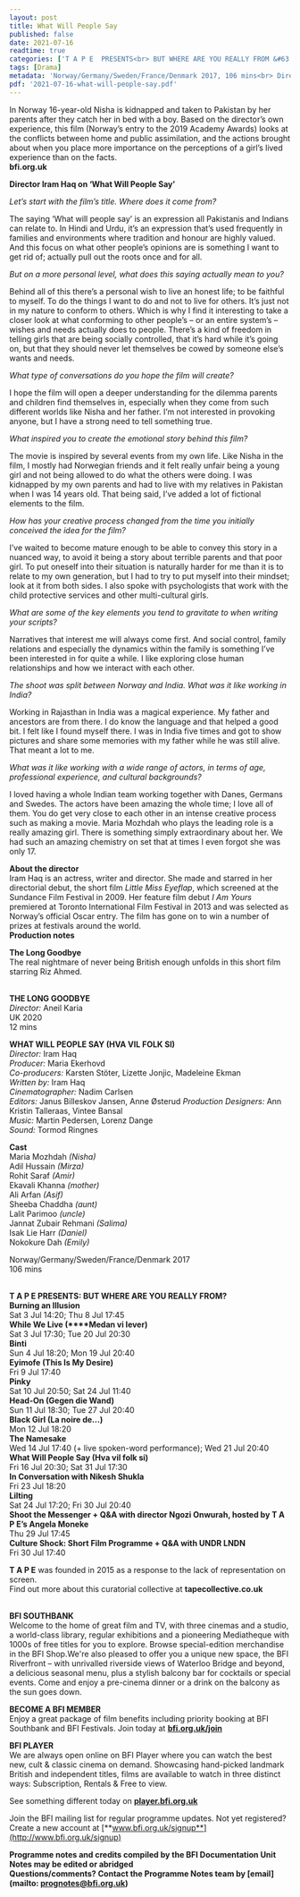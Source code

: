 ```yaml
---
layout: post
title: What Will People Say
published: false
date: 2021-07-16
readtime: true
categories: ['T A P E  PRESENTS<br> BUT WHERE ARE YOU REALLY FROM &#63']
tags: [Drama]
metadata: 'Norway/Germany/Sweden/France/Denmark 2017, 106 mins<br> Director: Iram Haq'
pdf: '2021-07-16-what-will-people-say.pdf'
---
```


In Norway 16-year-old Nisha is kidnapped and taken to Pakistan by her parents after they catch her in bed with a boy. Based on the director’s own experience, this film (Norway’s entry to the 2019 Academy Awards) looks at the conflicts between home and public assimilation, and the actions brought about when you place more importance on the perceptions of a girl’s lived experience than on the facts.  
**bfi.org.uk**

**Director Iram Haq on ‘What Will People Say’**

_Let’s start with the film’s title. Where does it come from?_

The saying ‘What will people say’ is an expression all Pakistanis and Indians can relate to. In Hindi and Urdu, it’s an expression that’s used frequently in families and environments where tradition and honour are highly valued.  And this focus on what other people’s opinions are is something I want to get rid of; actually pull out the roots once and for all.

_But on a more personal level, what does this saying actually mean to you?_

Behind all of this there’s a personal wish to live an honest life; to be faithful to myself. To do the things I want to do and not to live for others. It’s just not in my nature to conform to others. Which is why I find it interesting to take a closer look at what conforming to other people’s – or an entire system’s – wishes and needs actually does to people. There’s a kind of freedom in telling girls that are being socially controlled, that it’s hard while it’s going on, but that they should never let themselves be cowed by someone else’s wants  and needs.

_What type of conversations do you hope the film will create?_

I hope the film will open a deeper understanding for the dilemma parents and children find themselves in, especially when they come from such different worlds like Nisha and her father. I’m not interested in provoking anyone, but I have a strong need to tell something true.

_What inspired you to create the emotional story behind this film?_

The movie is inspired by several events from my own life. Like Nisha in the film, I mostly had Norwegian friends and it felt really unfair being a young girl and not being allowed to do what the others were doing. I was kidnapped by my own parents and had to live with my relatives in Pakistan when I was 14 years old. That being said, I’ve added a lot of fictional elements to the film.

_How has your creative process changed from the time you initially conceived the idea for the film?_

I’ve waited to become mature enough to be able to convey this story in a nuanced way, to avoid it being a story about terrible parents and that poor girl. To put oneself into their situation is naturally harder for me than it is to relate to my own generation, but I had to try to put myself into their mindset; look at it from both sides. I also spoke with psychologists that work with the child protective services and other multi-cultural girls.

_What are some of the key elements you tend to gravitate to when writing  your scripts?_

Narratives that interest me will always come first. And social control, family relations and especially the dynamics within the family is something I’ve been interested in for quite a while. I like exploring close human relationships and how we interact with each other.

_The shoot was split between Norway and India. What was it like working  in India?_

Working in Rajasthan in India was a magical experience. My father and ancestors are from there. I do know the language and that helped a good bit.  I felt like I found myself there. I was in India five times and got to show pictures and share some memories with my father while he was still alive. That meant a lot to me.

_What was it like working with a wide range of actors, in terms of age, professional experience, and cultural backgrounds?_

I loved having a whole Indian team working together with Danes, Germans and Swedes. The actors have been amazing the whole time; I love all of them.  You do get very close to each other in an intense creative process such as making a movie. Maria Mozhdah who plays the leading role is a really amazing girl. There is something simply extraordinary about her. We had such an amazing chemistry on set that at times I even forgot she was only 17.

**About the director**  
Iram Haq is an actress, writer and director. She made and starred in her directorial debut, the short film _Little Miss Eyeflap_, which screened at the Sundance Film Festival in 2009. Her feature film debut _I Am Yours_ premiered at Toronto International Film Festival in 2013 and was selected as Norway’s official Oscar entry. The film has gone on to win a number of prizes at festivals around the world.  
**Production notes**

**The Long Goodbye**  
The real nightmare of never being British enough unfolds in this short film starring Riz Ahmed.
<br><br>


**THE LONG GOODBYE**  
_Director:_ Aneil Karia<br>
UK 2020<br>
12 mins

**WHAT WILL PEOPLE SAY (HVA VIL FOLK SI)**<br>
_Director:_ Iram Haq<br>
_Producer:_ Maria Ekerhovd<br>
_Co-producers:_ Karsten Stöter, Lizette Jonjic, Madeleine Ekman<br>
_Written by:_ Iram Haq<br>
_Cinematographer:_ Nadim Carlsen<br>
_Editors:_ Janus Billeskov Jansen, Anne Østerud _Production Designers:_ Ann Kristin Talleraas,  Vintee Bansal<br>
_Music:_ Martin Pedersen, Lorenz Dange<br>
_Sound:_ Tormod Ringnes<br>

**Cast**<br>
Maria Mozhdah _(Nisha)_<br>
Adil Hussain _(Mirza)_<br>
Rohit Saraf _(Amir)_<br>
Ekavali Khanna _(mother)_<br>
Ali Arfan _(Asif)_<br>
Sheeba Chaddha _(aunt)_<br>
Lalit Parimoo _(uncle)_<br>
Jannat Zubair Rehmani _(Salima)_<br>
Isak Lie Harr _(Daniel)_<br>
Nokokure Dah _(Emily)_<br>

Norway/Germany/Sweden/France/Denmark 2017<br>
106 mins
<br><br>

**T A P E PRESENTS: BUT WHERE ARE YOU REALLY FROM?**<br>
**Burning an Illusion**<br>
Sat 3 Jul 14:20; Thu 8 Jul 17:45<br>
**While We Live (****Medan vi lever)**<br>
Sat 3 Jul 17:30; Tue 20 Jul 20:30<br>
**Binti**<br>
Sun 4 Jul 18:20; Mon 19 Jul 20:40<br>
**Eyimofe (This Is My Desire)**<br>
Fri 9 Jul 17:40<br>
**Pinky**<br>
Sat 10 Jul 20:50; Sat 24 Jul 11:40<br>
**Head-On (Gegen die Wand)**<br>
Sun 11 Jul 18:30; Tue 27 Jul 20:40<br>
**Black Girl (La noire de...)**<br>
Mon 12 Jul 18:20<br>
**The Namesake**<br>
Wed 14 Jul 17:40 (+ live spoken-word performance); Wed 21 Jul 20:40<br>
**What Will People Say (Hva vil folk si)**<br>
Fri 16 Jul 20:30; Sat 31 Jul 17:30<br>
**In Conversation with Nikesh Shukla**<br>
Fri 23 Jul 18:20<br>
**Lilting**<br>
Sat 24 Jul 17:20; Fri 30 Jul 20:40<br>
**Shoot the Messenger + Q&A with director Ngozi Onwurah, hosted by T A P E’s Angela Moneke**<br>
Thu 29 Jul 17:45<br>
**Culture Shock: Short Film Programme + Q&A with UNDR LNDN**<br>
Fri 30 Jul 17:40<br>

**T A P E** was founded in 2015 as a response to the lack of representation on screen.  
Find out more about this curatorial collective at **tapecollective.co.uk**
<br><br>

**BFI SOUTHBANK**  
Welcome to the home of great film and TV, with three cinemas and a studio, a world-class library, regular exhibitions and a pioneering Mediatheque with 1000s of free titles for you to explore. Browse special-edition merchandise in the BFI Shop.We&#39;re also pleased to offer you a unique new space, the BFI Riverfront – with unrivalled riverside views of Waterloo Bridge and beyond, a delicious seasonal menu, plus a stylish balcony bar for cocktails or special events. Come and enjoy a pre-cinema dinner or a drink on the balcony as the sun goes down.  

**BECOME A BFI MEMBER**  
Enjoy a great package of film benefits including priority booking at BFI Southbank and BFI Festivals. Join today at [**bfi.org.uk/join**](http://www.bfi.org.uk/join)  

**BFI PLAYER**  
 We are always open online on BFI Player where you can watch the best new, cult &amp; classic cinema on demand. Showcasing hand-picked landmark British and independent titles, films are available to watch in three distinct ways: Subscription, Rentals &amp; Free to view.  

See something different today on [**player.bfi.org.uk**](https://player.bfi.org.uk)  

Join the BFI mailing list for regular programme updates. Not yet registered? Create a new account at [**www.bfi.org.uk/signup**](http://www.bfi.org.uk/signup)

**Programme notes and credits compiled by the BFI Documentation Unit  
Notes may be edited or abridged  
Questions/comments? Contact the Programme Notes team by [email](mailto: prognotes@bfi.org.uk)**


<!--stackedit_data:
eyJoaXN0b3J5IjpbLTExOTc1ODY3MzZdfQ==
-->
